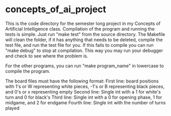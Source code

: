 # concepts_of_ai_project
This is the code directory for the semester long project in my Concepts of Artificial Intelligence class.
Compilation of the program and running the tests is simple. Just run "make test" from the source
directory. The Makefile will clean the folder, if it has anything that needs to be deleted, compile the
test file, and run the test file for you. If this fails to compile you can run "make debug" to stop at
compilation. This way you may run your debugger and check to see where the problem is.

For the other programs, you can run "make program_name" in lowercase to compile the program.

The board files must have the following format:
    First line: board positions with 1's or W representing white pieces,
        -1's or B representing black pieces, and 0's or x representing empty
    Second line: Single int with a 1 for white's turn and 0 for black's
    Third line: Single int with a 0 for opening phase, 1 for midgame,
        and 2 for endgame
    Fourth line: Single int with the number of turns played